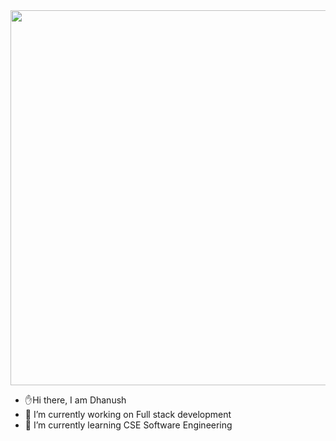 
<img src="https://media2.giphy.com/media/SWoSkN6DxTszqIKEqv/giphy.gif?cid=ecf05e47jp3g3i66fsaxwt8xn41mccee7et6unfs2t5t3jr3&ep=v1_gifs_related&rid=giphy.gif&ct=g" width="600px">

- ✋Hi there, I am Dhanush
- 🔭 I’m currently working on Full stack development<br>
- 🌱 I’m currently learning CSE Software Engineering

